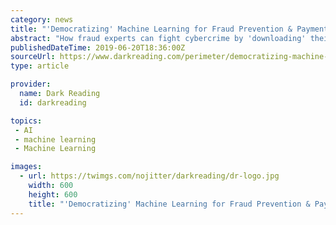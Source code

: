 ```yaml
---
category: news
title: "'Democratizing' Machine Learning for Fraud Prevention & Payments Intelligence"
abstract: "How fraud experts can fight cybercrime by 'downloading' their knowledge and experience into computer models. Throughout the financial industry, executives are acknowledging that machine learning can quickly and successfully process the vast volume and ..."
publishedDateTime: 2019-06-20T18:36:00Z
sourceUrl: https://www.darkreading.com/perimeter/democratizing-machine-learning-for-fraud-prevention-and-payments-intelligence/a/d-id/1334990?_mc=rss_x_drr_edt_aud_dr_x_x-rss-simple
type: article

provider:
  name: Dark Reading
  id: darkreading

topics:
 - AI
 - machine learning
 - Machine Learning

images:
  - url: https://twimgs.com/nojitter/darkreading/dr-logo.jpg
    width: 600
    height: 600
    title: "'Democratizing' Machine Learning for Fraud Prevention & Payments Intelligence"
---
```

